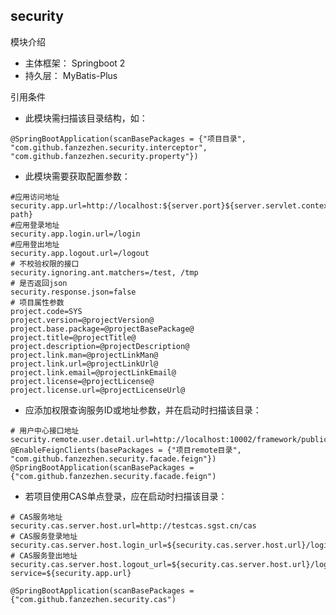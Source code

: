 security
------------------------------------------   
模块介绍
   * 主体框架： Springboot 2
   * 持久层： MyBatis-Plus
   
引用条件
   * 此模块需扫描该目录结构，如：
    
    @SpringBootApplication(scanBasePackages = {"项目目录", "com.github.fanzezhen.security.interceptor", "com.github.fanzezhen.security.property"})
   
   * 此模块需要获取配置参数： 
   
    #应用访问地址
    security.app.url=http://localhost:${server.port}${server.servlet.context-path}
    #应用登录地址
    security.app.login.url=/login
    #应用登出地址
    security.app.logout.url=/logout
    # 不校验权限的接口
    security.ignoring.ant.matchers=/test, /tmp
    # 是否返回json
    security.response.json=false
    # 项目属性参数
    project.code=SYS
    project.version=@projectVersion@
    project.base.package=@projectBasePackage@
    project.title=@projectTitle@
    project.description=@projectDescription@
    project.link.man=@projectLinkMan@
    project.link.url=@projectLinkUrl@
    project.link.email=@projectLinkEmail@
    project.license=@projectLicense@
    project.license.url=@projectLicenseUrl@

   * 应添加权限查询服务ID或地址参数，并在启动时扫描该目录：
        
    # 用户中心接口地址
    security.remote.user.detail.url=http://localhost:10002/framework/public
    @EnableFeignClients(basePackages = {"项目remote目录", "com.github.fanzezhen.security.facade.feign"})
    @SpringBootApplication(scanBasePackages = {"com.github.fanzezhen.security.facade.feign")

   * 若项目使用CAS单点登录，应在启动时扫描该目录：
        
    # CAS服务地址
    security.cas.server.host.url=http://testcas.sgst.cn/cas
    # CAS服务登录地址
    security.cas.server.host.login_url=${security.cas.server.host.url}/login
    # CAS服务登出地址
    security.cas.server.host.logout_url=${security.cas.server.host.url}/logout?service=${security.app.url}
    
    @SpringBootApplication(scanBasePackages = {"com.github.fanzezhen.security.cas")
